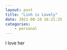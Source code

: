 ```yaml
---
layout: post
title: "Linh is Lovely"
date: 2021-08-10 16:21:25
categories: 
    - personal
---
```


I love her